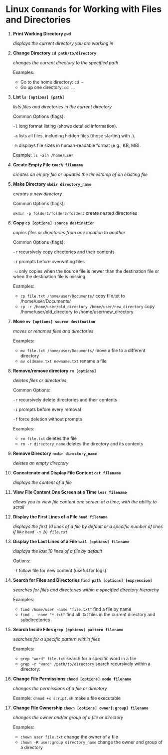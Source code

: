 # Linux `Commands` for Working with Files and Directories

1. **Print Working Directory `pwd`** 
    
    _displays the current directory you are working in_


2. **Change Directory `cd path/to/directory`**

    _changes the current directory to the specified path_

    Examples:
   - Go to the home directory: `cd ~`
   - Go up one directory: `cd ..`


3. **List `ls [options] [path]`** 
    
    _lists files and directories in the current directory_
    
    Common Options (flags):

    `-l` long format listing (shows detailed information).

    `-a` lists all files, including hidden files (those starting with .).

    `-h` displays file sizes in human-readable format (e.g., KB, MB).

    Example: `ls -alh /home/user`


4. **Create Empty File `touch filename`**
    
    _creates an empty file or updates the timestamp of an existing file_


5. **Make Directory `mkdir directory_name`**

    _creates a new directory_
    
    Common Options (flags):

    `mkdir -p folder1/folder2/folder3` create nested directories


6. **Copy `cp [options] source destination`** 

    _copies files or directories from one location to another_

    Common Options (flags):

    `-r` recursively copy directories and their contents

    `-i` prompts before overwriting files

    `-u` only copies when the source file is newer than the destination file or when the destination file is missing

   Examples:
   - `cp file.txt /home/user/Documents/` copy file.txt to /home/user/Documents/
   - `cp -r /home/user/old_directory /home/user/new_directory` copy /home/user/old_directory to 
     /home/user/new_directory
   
      
7. **Move `mv [options] source destination`**
    
    _moves or renames files and directories_

    Examples:

    - `mv file.txt /home/user/Documents/` move a file to a different directory
    - `mv oldname.txt newname.txt` rename a file


8. **Remove/remove directory `rm [options]`**

    _deletes files or directories_
    
    Common Options:
   
   `-r` recursively delete directories and their contents

   `-i` prompts before every removal

   `-f` force deletion without prompts
   
   Examples:
   - `rm file.txt` deletes the file
   - `rm -r directory_name` deletes the directory and its contents


9. **Remove Directory `rmdir directory_name`**

   _deletes an empty directory_


10. **Concatenate and Display File Content `cat filename`**

      _displays the content of a file_


11. **View File Content One Screen at a Time `less filename`**

      _allows you to view file content one screen at a time, with the ability to scroll_


12. **Display the First Lines of a File `head filename`**

      _displays the first 10 lines of a file by default or a specific number of lines if like `head -n 20 file.txt`_


13. **Display the Last Lines of a File `tail [options] filename`**

      _displays the last 10 lines of a file by default_
   
      Options:
   
      `-f` follow file for new content (useful for logs)


14. **Search for Files and Directories `find path [options] [expression]`**

      _searches for files and directories within a specified directory hierarchy_
   
      Examples:
      - `find /home/user -name "file.txt"` find a file by name
      - `find . -name "*.txt"` find all .txt files in the current directory and subdirectories


15. **Search Inside Files `grep [options] pattern filename`**
   
      _searches for a specific pattern within files_
      
      Examples:
      - `grep "word" file.txt` search for a specific word in a file
      - `grep -r "word" /path/to/directory` search recursively within a directory:


16. **Change File Permissions `chmod [options] mode filename`**
    
      _changes the permissions of a file or directory_
      
      Example: `chmod +x script.sh` make a file executable


17. **Change File Ownership `chown [options] owner[:group] filename`**
    
      _changes the owner and/or group of a file or directory_
    
      Examples:
      - `chown user file.txt` change the owner of a file
      - `chown -R user:group directory_name` change the owner and group of a directory
 
